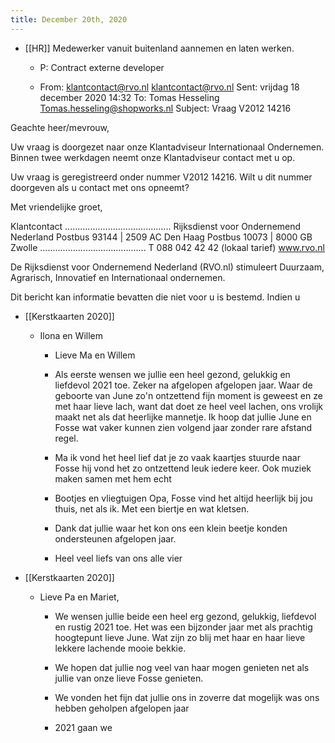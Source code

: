 ```yaml
---
title: December 20th, 2020
---
```


- [[HR]] Medewerker vanuit buitenland aannemen en laten werken.
	 - P: Contract externe developer

	 - From: klantcontact@rvo.nl <klantcontact@rvo.nl> 
Sent: vrijdag 18 december 2020 14:32
To: Tomas Hesseling <Tomas.hesseling@shopworks.nl>
Subject: Vraag V2012 14216

Geachte heer/mevrouw,

Uw vraag is doorgezet naar onze Klantadviseur Internationaal Ondernemen. Binnen twee werkdagen neemt onze Klantadviseur contact met u op.

Uw vraag is geregistreerd onder nummer V2012 14216. Wilt u dit nummer doorgeven als u contact met ons opneemt?

Met vriendelijke groet,

Klantcontact
..........................................
Rijksdienst voor Ondernemend Nederland
Postbus 93144 | 2509 AC Den Haag
Postbus 10073 | 8000 GB Zwolle
..........................................
T 088 042 42 42 (lokaal tarief)
www.rvo.nl
 
De Rijksdienst voor Ondernemend Nederland (RVO.nl) stimuleert Duurzaam, Agrarisch, Innovatief en Internationaal ondernemen. 

Dit bericht kan informatie bevatten die niet voor u is bestemd. Indien u


- [[Kerstkaarten 2020]]
	 - Ilona en Willem
		 - Lieve Ma en Willem

		 - Als eerste wensen we jullie een heel gezond, gelukkig en liefdevol 2021 toe. Zeker na afgelopen afgelopen jaar. Waar de geboorte van June zo'n ontzettend fijn moment is geweest en ze met haar lieve lach, want dat doet ze heel veel lachen, ons vrolijk maakt net als dat heerlijke mannetje. Ik hoop dat jullie June en Fosse wat vaker kunnen zien volgend jaar zonder rare  afstand regel. 

		 - Ma ik vond het heel lief dat je zo vaak kaartjes stuurde naar Fosse hij vond het zo ontzettend leuk iedere keer. Ook muziek maken samen met hem echt 

		 - Bootjes en vliegtuigen Opa, Fosse vind het altijd heerlijk bij jou thuis, net als ik. Met een biertje en wat kletsen. 

		 - Dank dat jullie waar het kon ons een klein beetje konden ondersteunen afgelopen jaar.

		 - Heel veel liefs van ons alle vier


- [[Kerstkaarten 2020]]
	 - Lieve Pa en Mariet,
		 - We wensen jullie beide een heel erg gezond, gelukkig, liefdevol en rustig 2021 toe. Het was een bijzonder jaar met als prachtig hoogtepunt lieve June. Wat zijn zo blij met haar en haar lieve lekkere lachende mooie bekkie. 

		 - We hopen dat jullie nog veel van haar mogen genieten net als jullie van onze lieve Fosse genieten. 

		 - We vonden het fijn dat jullie ons in zoverre dat mogelijk was ons hebben geholpen afgelopen jaar 

		 - 2021 gaan we 
